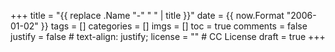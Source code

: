 +++
title = "{{ replace .Name "-" " " | title }}"
date = {{ now.Format "2006-01-02" }}
tags = []
categories = []
imgs = []
toc = true
comments = false
justify = false  # text-align: justify;
license = ""  # CC License
draft = true
+++

